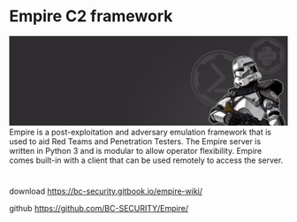 # Empire C2 framework
![c7a1c0763fc52ff67adbdd8ab5d1fe84.png](../../../_resources/c7a1c0763fc52ff67adbdd8ab5d1fe84.png)
Empire is a post-exploitation and adversary emulation framework that is used to aid Red Teams and Penetration Testers. The Empire server is written in Python 3 and is modular to allow operator flexibility. Empire comes built-in with a client that can be used remotely to access the server.

#
download
https://bc-security.gitbook.io/empire-wiki/

github
https://github.com/BC-SECURITY/Empire/
